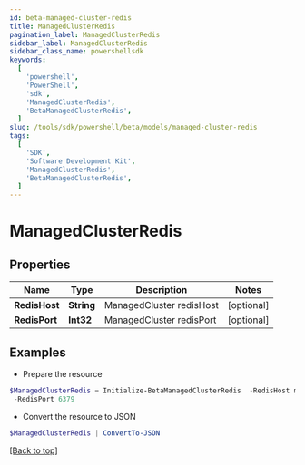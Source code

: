 ```yaml
---
id: beta-managed-cluster-redis
title: ManagedClusterRedis
pagination_label: ManagedClusterRedis
sidebar_label: ManagedClusterRedis
sidebar_class_name: powershellsdk
keywords:
  [
    'powershell',
    'PowerShell',
    'sdk',
    'ManagedClusterRedis',
    'BetaManagedClusterRedis',
  ]
slug: /tools/sdk/powershell/beta/models/managed-cluster-redis
tags:
  [
    'SDK',
    'Software Development Kit',
    'ManagedClusterRedis',
    'BetaManagedClusterRedis',
  ]
---
```


# ManagedClusterRedis

## Properties

| Name          | Type       | Description              | Notes      |
| ------------- | ---------- | ------------------------ | ---------- |
| **RedisHost** | **String** | ManagedCluster redisHost | [optional] |
| **RedisPort** | **Int32**  | ManagedCluster redisPort | [optional] |

## Examples

- Prepare the resource

```powershell
$ManagedClusterRedis = Initialize-BetaManagedClusterRedis  -RedisHost megapod-useast1-shared-redis.cloud.sailpoint.com `
 -RedisPort 6379
```

- Convert the resource to JSON

```powershell
$ManagedClusterRedis | ConvertTo-JSON
```

[[Back to top]](#)
